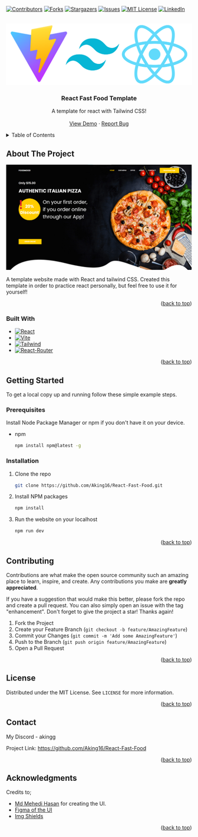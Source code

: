 <a name="readme-top"></a>

[![Contributors][contributors-shield]][contributors-url]
[![Forks][forks-shield]][forks-url]
[![Stargazers][stars-shield]][stars-url]
[![Issues][issues-shield]][issues-url]
[![MIT License][license-shield]][license-url]
[![LinkedIn][linkedin-shield]][linkedin-url]

<br />
<div align="center">
  <a href="https://github.com/Aking16/React-Fast-Food">
    <img src="thumbnail.png" alt="Logo">
  </a>

  <h3 align="center">React Fast Food Template</h3>

  <p align="center">
    A template for react with Tailwind CSS!
    <br />
    <br />
    <a href="https://aking16.github.io/React-Fast-Food/">View Demo</a>
    ·
    <a href="https://github.com/Aking16/React-Fast-Food/issues">Report Bug</a>    
  </p>
</div>



<details>
  <summary>Table of Contents</summary>
  <ol>
    <li>
      <a href="#about-the-project">About The Project</a>
      <ul>
        <li><a href="#built-with">Built With</a></li>
      </ul>
    </li>
    <li>
      <a href="#getting-started">Getting Started</a>
      <ul>
        <li><a href="#prerequisites">Prerequisites</a></li>
        <li><a href="#installation">Installation</a></li>
      </ul>
    </li>
    <li><a href="#contributing">Contributing</a></li>
    <li><a href="#license">License</a></li>
    <li><a href="#contact">Contact</a></li>
    <li><a href="#acknowledgments">Acknowledgments</a></li>
  </ol>
</details>


## About The Project

[![Website Screen Shot][website-screenshot]](https://aking16.github.io/React-Fast-Food/)

A template website made with React and tailwind CSS. Created this template in order to practice react personally, but feel free to use it for yourself! 
<p align="right">(<a href="#readme-top">back to top</a>)</p>



### Built With

* [![React][React.js]][React-url]
* [![Vite][Vite.js]][Vite-url]
* [![Tailwind][Tailwind.css]][Tailwind-url]
* [![React-Router][React-Router]][React-Router-url]

<p align="right">(<a href="#readme-top">back to top</a>)</p>



<!-- GETTING STARTED -->
## Getting Started

To get a local copy up and running follow these simple example steps.

### Prerequisites

Install Node Package Manager or npm if you don't have it on your device.
* npm
  ```sh
  npm install npm@latest -g
  ```


### Installation

1. Clone the repo
   ```sh
   git clone https://github.com/Aking16/React-Fast-Food.git
   ```
2. Install NPM packages
   ```sh
   npm install
   ```
3. Run the website on your localhost
   ```sh
   npm run dev
   ```

<p align="right">(<a href="#readme-top">back to top</a>)</p>




## Contributing

Contributions are what make the open source community such an amazing place to learn, inspire, and create. Any contributions you make are **greatly appreciated**.

If you have a suggestion that would make this better, please fork the repo and create a pull request. You can also simply open an issue with the tag "enhancement".
Don't forget to give the project a star! Thanks again!

1. Fork the Project
2. Create your Feature Branch (`git checkout -b feature/AmazingFeature`)
3. Commit your Changes (`git commit -m 'Add some AmazingFeature'`)
4. Push to the Branch (`git push origin feature/AmazingFeature`)
5. Open a Pull Request

<p align="right">(<a href="#readme-top">back to top</a>)</p>



<!-- LICENSE -->
## License

Distributed under the MIT License. See `LICENSE` for more information.

<p align="right">(<a href="#readme-top">back to top</a>)</p>



## Contact

My Discord - akingg

Project Link: https://github.com/Aking16/React-Fast-Food

<p align="right">(<a href="#readme-top">back to top</a>)</p>



## Acknowledgments

Credits to;

* [Md Mehedi Hasan](https://www.figma.com/@mdmehedihasan1) for creating the UI.
* [Figma of the UI](https://www.figma.com/community/file/1180872217452055204)
* [Img Shields](https://shields.io)

<p align="right">(<a href="#readme-top">back to top</a>)</p>



<!-- MARKDOWN LINKS & IMAGES -->
<!-- https://www.markdownguide.org/basic-syntax/#reference-style-links -->
[contributors-shield]: https://img.shields.io/github/contributors/Aking16/React-Fast-Food.svg?style=for-the-badge
[contributors-url]: https://github.com/Aking16/React-Fast-Food/graphs/contributors
[forks-shield]: https://img.shields.io/github/forks/Aking16/React-Fast-Food.svg?style=for-the-badge
[forks-url]: https://github.com/Aking16/React-Fast-Food/network/members
[stars-shield]: https://img.shields.io/github/stars/Aking16/React-Fast-Food.svg?style=for-the-badge
[stars-url]: https://github.com/Aking16/React-Fast-Food/stargazers
[issues-shield]: https://img.shields.io/github/issues/Aking16/React-Fast-Food.svg?style=for-the-badge
[issues-url]: https://github.com/Aking16/React-Fast-Food/issues
[license-shield]:  https://img.shields.io/github/license/Aking16/React-Fast-Food.svg?style=for-the-badge
[license-url]: https://github.com/Aking16/React-Fast-Food/blob/master/LICENSE
[linkedin-shield]: https://img.shields.io/badge/-LinkedIn-black.svg?style=for-the-badge&logo=linkedin&colorB=555
[linkedin-url]: https://www.linkedin.com/in/amirhossein-amiri016/
[website-screenshot]: preview.png
[React.js]: https://img.shields.io/badge/React-61DAFB?style=for-the-badge&logo=react&logoColor=black
[React-url]: https://reactjs.org/
[Tailwind.css]: https://img.shields.io/badge/TailwindCss-06B6D4?style=for-the-badge&logo=tailwindcss&logoColor=white
[Tailwind-url]: https://tailwindcss.com
[Vite.js]: https://img.shields.io/badge/-Vite-646CFF?style=for-the-badge&logo=vite&logoColor=white
[Vite-url]: https://vitejs.dev
[React-Router]: https://img.shields.io/badge/-reactrouter-CA4245?style=for-the-badge&logo=reactrouter&logoColor=white
[React-Router-url]: https://reactrouter.com/en/main
